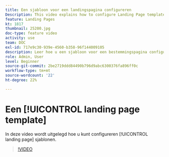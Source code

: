 ```yaml
---
title: Een sjabloon voor een landingspagina configureren
Description: This video explains how to configure Landing Page templates in Adobe Campaign Standard.
feature: Landing Pages
kt: 1817
thumbnail: 25200.jpg
doc-type: feature video
activity: use
team: DOC
exl-id: 717e9c30-939e-4560-b358-96f144009105
description: Leer hoe u een sjabloon voor een bestemmingspagina configureert
role: Admin, User
level: Beginner
source-git-commit: 2be2719ddd84490b796d9abc6300376fa896ff0c
workflow-type: tm+mt
source-wordcount: '22'
ht-degree: 22%

---
```


# Een [!UICONTROL landing page template]

In deze video wordt uitgelegd hoe u kunt configureren [!UICONTROL landing page] sjablonen.

>[!VIDEO](https://video.tv.adobe.com/v/25200/?quality=12)
